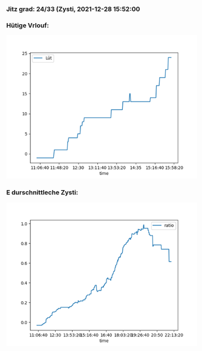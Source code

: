 ### Jitz grad: 24/33 (Zysti, 2021-12-28 15:52:00

### Hütige Vrlouf:
![Graph](Today.png)

### E durschnittleche Zysti:
![Graph](Zysti.png)